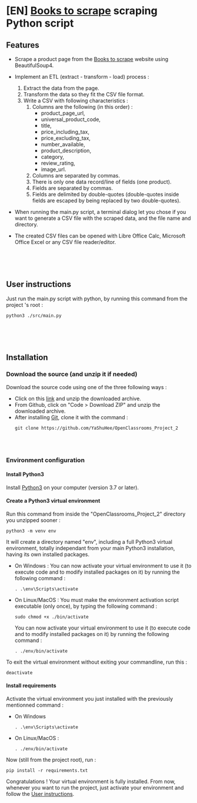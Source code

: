 # [EN] [Books to scrape](https://books.toscrape.com) scraping Python script

## Features
* Scrape a product page from the [Books to scrape](https://books.toscrape.com) website using BeautifulSoup4.

* Implement an ETL (extract - transform - load) process :
    1. Extract the data from the page.    
    2. Transform the data so they fit the CSV file format.
    3. Write a CSV with following characteristics :
        1. Columns are the following (in this order) :
            * product_page_url,
            * universal_product_code,
            * title,
            * price_including_tax,
            * price_excluding_tax,
            * number_available,
            * product_description,
            * category,
            * review_rating,
            * image_url.
        2. Columns are separated by commas.
        3. There is only one data record/line of fields (one product).
        4. Fields are separated by commas.
        5. Fields are delimited by double-quotes (double-quotes inside fields are escaped by being replaced by two double-quotes).

* When running the main.py script, a terminal dialog let you chose if you want to generate a CSV file with the scraped data, and the file name and directory.

* The created CSV files can be opened with Libre Office Calc, Microsoft Office Excel or any CSV file reader/editor.


<br><br><br>
## User instructions
Just run the main.py script with python, by running this command from the project 's root :
```shell script
python3 ./src/main.py
```

<br><br><br>
## Installation

### Download the source (and unzip it if needed)
Download the source code using one of the three following ways :
* Click on this [link](https://github.com/YaShuHee/OpenClassrooms_Project_2/archive/production.zip) and unzip the downloaded archive.
* From Github, click on "Code > Download ZIP" and unzip the downloaded archive.
* After installing [Git](https://git-scm.com/downloads), clone it with the command :
    ```shell script
    git clone https://github.com/YaShuHee/OpenClassrooms_Project_2
    ```

<br><br>
### Environment configuration

#### Install Python3
Install [Python3](https://www.python.org/downloads/) on your computer (version 3.7 or later).


#### Create a Python3 virtual environment
Run this command from inside the "OpenClassrooms_Project_2" directory you unzipped sooner :
```shell script
python3 -m venv env
```
It will create a directory named "env", including a full Python3 virtual environment, totally independant from your main Python3 installation, having its own installed packages.

* On Windows :
    You can now activate your virtual environment to use it (to execute code and to modify installed packages on it) by running the following command :
    ```shell script
    . .\env\Scripts\activate
    ```

* On Linux/MacOS :
    You must make the environment activation script executable (only once), by typing the following command :
    ```shell script
    sudo chmod +x ./bin/activate
    ```
    You can now activate your virtual environment to use it (to execute code and to modify installed packages on it) by running the following command :
    ```shell script
    . ./env/bin/activate
    ```
 To exit the virtual environment without exiting your commandline, run this :
 ```shell script
deactivate
```

#### Install requirements
Activate the virtual environment you just installed with the previously mentionned command :
* On Windows
    ```shell script
    . .\env\Scripts\activate
    ```
* On Linux/MacOS :
    ```shell script
    . ./env/bin/activate
    ```
Now (still from the project root), run :
```shell script
pip install -r requirements.txt
```
Congratulations !
Your virtual environment is fully installed.
From now, whenever you want to run the project, just activate your environment and follow the [User instructions](#user-instructions).
